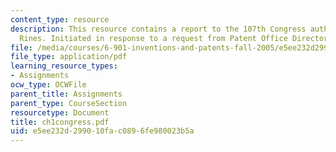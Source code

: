 ```yaml
---
content_type: resource
description: This resource contains a report to the 107th Congress authored by Robert
  Rines. Initiated in response to a request from Patent Office Director James Rogan.
file: /media/courses/6-901-inventions-and-patents-fall-2005/e5ee232d299010fac0896fe980023b5a_ch1congress.pdf
file_type: application/pdf
learning_resource_types:
- Assignments
ocw_type: OCWFile
parent_title: Assignments
parent_type: CourseSection
resourcetype: Document
title: ch1congress.pdf
uid: e5ee232d-2990-10fa-c089-6fe980023b5a
---
```

